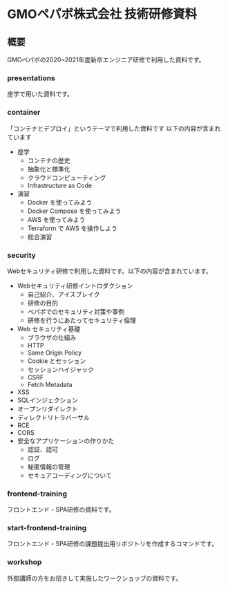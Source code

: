 # GMOペパボ株式会社 技術研修資料

## 概要

GMOペパボの2020~2021年度新卒エンジニア研修で利用した資料です。

### presentations

座学で用いた資料です。

### container

「コンテナとデプロイ」というテーマで利用した資料です
以下の内容が含まれています

- 座学
  - コンテナの歴史
  - 抽象化と標準化
  - クラウドコンピューティング
  - Infrastructure as Code
- 演習
  - Docker を使ってみよう
  - Docker Compose を使ってみよう
  - AWS を使ってみよう
  - Terraform で AWS を操作しよう
  - 総合演習

### security

Webセキュリティ研修で利用した資料です。以下の内容が含まれています。

- Webセキュリティ研修イントロダクション
  - 自己紹介、アイスブレイク
  - 研修の目的
  - ペパボでのセキュリティ対策や事例
  - 研修を行うにあたってセキュリティ倫理
- Web セキュリティ基礎
  - ブラウザの仕組み
  - HTTP
  - Same Origin Policy
  - Cookie とセッション
  - セッションハイジャック
  - CSRF
  - Fetch Metadata
- XSS
- SQLインジェクション
- オープンリダイレクト
- ディレクトリトラバーサル
- RCE
- CORS
- 安全なアプリケーションの作りかた
  - 認証、認可
  - ログ
  - 秘匿情報の管理
  - セキュアコーディングについて

### frontend-training

フロントエンド・SPA研修の資料です。

### start-frontend-training

フロントエンド・SPA研修の課題提出用リポジトリを作成するコマンドです。

### workshop

外部講師の方をお招きして実施したワークショップの資料です。
